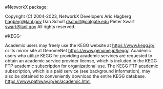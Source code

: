#NetworkX package:

Copyright (C) 2004-2023, NetworkX Developers
Aric Hagberg <hagberg@lanl.gov>
Dan Schult <dschult@colgate.edu>
Pieter Swart <swart@lanl.gov>
All rights reserved.

#KEGG:

  Academic users may freely use the KEGG website at https://www.kegg.jp/ or its mirror site at GenomeNet https://www.genome.jp/kegg/. Academic users who utilize KEGG for providing academic services are requested to obtain an academic service provider license, which is included in the KEGG FTP academic subscription for organizational use. The KEGG FTP academic subscription, which is a paid service (see background information), may also be obtained to conveniently download the entire KEGG database.
https://www.pathway.jp/en/academic.html
